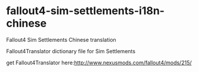 # fallout4-sim-settlements-i18n-chinese
Fallout4 Sim Settlements  Chinese translation

Fallout4Translator dictionary file for Sim Settlements

get Fallout4Translator here:http://www.nexusmods.com/fallout4/mods/215/
